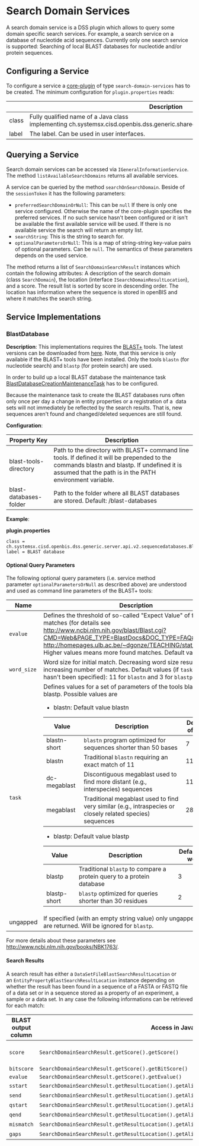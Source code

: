 Search Domain Services
======================

A search domain service is a DSS plugin which allows to query some
domain specific search services. For example, a search service on a
database of nucleotide acid sequences. Currently only one search service
is supported: Searching of local BLAST databases for nucleotide and/or
protein sequences.

## Configuring a Service

To configure a service a
[core-plugin](../server-side-extensions/core-plugins.md) of
type `search-domain-services` has to be created. The minimum
configuration for `plugin.properties` reads:

||Description|
|--- |--- |
|class|Fully qualified name of a Java class implementing ch.systemsx.cisd.openbis.dss.generic.shared.api.internal.v2.ISearchDomainService|
|label|The label. Can be used in user interfaces.|

## Querying a Service

Search domain services can be accessed via `IGeneralInformationService`.
The method `listAvailableSearchDomains` returns all available services.

A service can be queried by the method `searchOnSearchDomain`. Beside of
the `sessionToken` it has the following parameters:

-   `preferredSearchDomainOrNull`: This can be `null` If there is only
    one service configured. Otherwise the name of the core-plugin
    specifies the preferred services. If no such service hasn't been
    configured or it isn't be available the first available service will
    be used. If there is no available service the search will return an
    empty list.
-   `searchString`: This is the string to search for.
-   `optionalParametersOrNull`: This is a map of string-string key-value
    pairs of optional parameters. Can be `null`. The semantics of these
    parameters depends on the used service.

The method returns a list of `SearchDomainSearchResult` instances which
contain the following attributes: A description of the search domain
(class `SearchDomain`), the location
(interface `ISearchDomainResultLocation`), and a score. The result list
is sorted by score in descending order. The location has information
where the sequence is stored in openBIS and where it matches the search
string.

## Service Implementations

### BlastDatabase

**Description**: This implementations requires the
[BLAST+](http://blast.ncbi.nlm.nih.gov/Blast.cg) tools. The latest
versions can be downloaded from
[here](ftp://ftp.ncbi.nlm.nih.gov/blast/executables/blast+/LATEST/).
Note, that this service is only available if the BLAST+ tools have been
installed. Only the tools `blastn` (for nucleotide search) and `blastp`
(for protein search) are used.

In order to build up a local BLAST database the maintenance task
[BlastDatabaseCreationMaintenanceTask](../../system-admin-documentation/advanced-features/maintenance-tasks.md#blastdatabasecreationmaintenancetask) has to be configured.

Because the maintenance task to create the BLAST databases runs often
only once per day a change in entity properties or a registration of a 
data sets will not immediately be reflected by the search results. That
is, new sequences aren't found and changed/deleted sequences are still
found.

**Configuration**:

|Property Key|Description|
|--- |--- |
|blast-tools-directory|Path to the directory with BLAST+ command line tools. If defined it will be prepended to the commands blastn and blastp. If undefined it is assumed that the path is in the PATH environment variable.|
|blast-databases-folder|Path to the folder where all BLAST databases are stored. Default: <data store root>/blast-databases|

**Example**:

**plugin.properties**

    class = ch.systemsx.cisd.openbis.dss.generic.server.api.v2.sequencedatabases.BlastDatabase
    label = BLAST database

#### **Optional Query Parameters**

The following optional query parameters (i.e. service method
parameter `optionalParametersOrNull` as described above) are understood
and used as command line parameters of the BLAST+ tools:

|Name            |Description                    |
|----------------|-------------------------------|
|`evalue`        |Defines the threshold of so-called "Expect Value" of found matches (for details see http://www.ncbi.nlm.nih.gov/blast/Blast.cgi?CMD=Web&PAGE_TYPE=BlastDocs&DOC_TYPE=FAQ#expect and http://homepages.ulb.ac.be/~dgonze/TEACHING/stat_scores.pdf). Higher values means more found matches. Default value is 10.|
|`word_size`     |Word size for initial match. Decreasing word size results in increasing number of matches. Default values (if `task` parameter hasn't been specified): 11 for `blastn` and 3 for `blastp`.|
|`task`          |Defines values for a set of parameters of the tools blastn and blastp. Possible values are<ul><li>blastn: Default value blastn</li></ul><table>  <thead>  <tr>  <th>Value</th>  <th>Description</th>  <th>Default value of word_size</th>  </tr>  </thead>  <tbody>  <tr>  <td>blastn-short</td>  <td>`blastn` program optimized for sequences shorter than 50 bases</td>  <td>7</td>  </tr>  <tr>  <td>blastn</td>  <td>Traditional `blastn` requiring an exact match of 11</td>  <td>11</td>  </tr>  <tr>  <td>dc-megablast</td>  <td>Discontiguous megablast used to find more distant (e.g., interspecies) sequences</td>  <td>11</td>  </tr> <tr>  <td>megablast</td>  <td>Traditional megablast used to find very similar (e.g., intraspecies or closely related species) sequences</td>  <td>28</td>  </tr> </tbody>  </table><ul><li>blastp: Default value blastp</li></ul><table>  <thead>  <tr>  <th>Value</th>  <th>Description</th>  <th>Default value of word_size</th>  </tr>  </thead>  <tbody>  <tr>  <td>blastp</td>  <td>Traditional `blastp` to compare a protein query to a protein database</td>  <td>3</td>  </tr>  <tr>  <td>blastp-short</td>  <td>`blastp` optimized for queries shorter than 30 residues</td>  <td>2</td>  </tr>  </tbody>  </table>     |
|ungapped        |If specified (with an empty string value) only ungapped matches are returned. Will be ignored for `blastp`.|

For more details about these parameters see
<http://www.ncbi.nlm.nih.gov/books/NBK1763/>.

#### Search Results

A search result has either a `DataSetFileBlastSearchResultLocation` or
an `EntityPropertyBlastSearchResultLocation` instance depending on
whether the result has been found in a sequence of a FASTA or FASTQ file
of a data set or in a sequence stored as a property of an experiment, a
sample or a data set. In any case the following informations can be
retrieved for each match:

|BLAST output column|Access in Java                                                                          |Description                                                                                                                                                                                          |
|-------------------|----------------------------------------------------------------------------------------|-----------------------------------------------------------------------------------------------------------------------------------------------------------------------------------------------------|
|`score`              |`SearchDomainSearchResult.getScore().getScore()`                                          |=HYPERLINK("http://homepages.ulb.ac.be/~dgonze/TEACHING/stat_scores.pdf","Score. See http://homepages.ulb.ac.be/~dgonze/TEACHING/stat_scores.pdf for an explanation of score, bit-score and evalue.")|
|`bitscore`           |`SearchDomainSearchResult.getScore().getBitScore()`                                       |                                                                                                                                                                                                     |
|`evalue`             |`SearchDomainSearchResult.getScore().getEvalue()`                                         |                                                                                                                                                                                                     |
|`sstart`             |`SearchDomainSearchResult.getResultLocation().getAlignmentMatch().getSequenceStart()`     |Start of alignment in  found sequence                                                                                                                                                                |
|`send`               |`SearchDomainSearchResult.getResultLocation().getAlignmentMatch().getSequenceEnd()`       |End of alignment in  found sequence                                                                                                                                                                  |
|`qstart`             |`SearchDomainSearchResult.getResultLocation().getAlignmentMatch().getQueryStart()`        |Start of alignment in  search string.                                                                                                                                                                |
|`qend`               |`SearchDomainSearchResult.getResultLocation().getAlignmentMatch().getQueryEnd()`          |End of alignment in  search string.                                                                                                                                                                  |
|`mismatch`           |`SearchDomainSearchResult.getResultLocation().getAlignmentMatch().getNumberOfMismatches()`|Number of mismatches.                                                                                                                                                                                |
|`gaps`               |`SearchDomainSearchResult.getResultLocation().getAlignmentMatch().getTotalNumberOfGaps()` |Total number of gap.                                                                                                                                                                                 |
